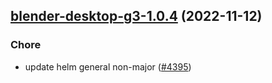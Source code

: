 

## [blender-desktop-g3-1.0.4](https://github.com/truecharts/charts/compare/blender-desktop-g3-1.0.3...blender-desktop-g3-1.0.4) (2022-11-12)

### Chore

- update helm general non-major ([#4395](https://github.com/truecharts/charts/issues/4395))
  
  